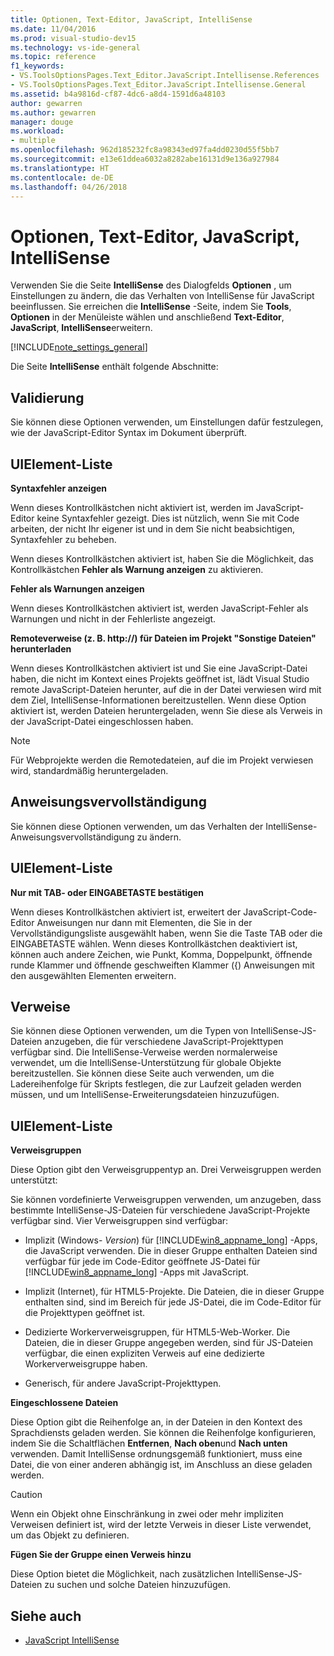 ```yaml
---
title: Optionen, Text-Editor, JavaScript, IntelliSense
ms.date: 11/04/2016
ms.prod: visual-studio-dev15
ms.technology: vs-ide-general
ms.topic: reference
f1_keywords:
- VS.ToolsOptionsPages.Text_Editor.JavaScript.Intellisense.References
- VS.ToolsOptionsPages.Text_Editor.JavaScript.Intellisense.General
ms.assetid: b4a9816d-cf87-4dc6-a8d4-1591d6a48103
author: gewarren
ms.author: gewarren
manager: douge
ms.workload:
- multiple
ms.openlocfilehash: 962d185232fc8a98343ed97fa4dd0230d55f5bb7
ms.sourcegitcommit: e13e61ddea6032a8282abe16131d9e136a927984
ms.translationtype: HT
ms.contentlocale: de-DE
ms.lasthandoff: 04/26/2018
---
```

# <a name="options-text-editor-javascript-intellisense"></a>Optionen, Text-Editor, JavaScript, IntelliSense
Verwenden Sie die Seite **IntelliSense** des Dialogfelds **Optionen** , um Einstellungen zu ändern, die das Verhalten von IntelliSense für JavaScript beeinflussen. Sie erreichen die **IntelliSense** -Seite, indem Sie **Tools**, **Optionen** in der Menüleiste wählen und anschließend **Text-Editor**, **JavaScript**, **IntelliSense**erweitern.

[!INCLUDE[note_settings_general](../../data-tools/includes/note_settings_general_md.md)]

Die Seite **IntelliSense** enthält folgende Abschnitte:

## <a name="validation"></a>Validierung
 Sie können diese Optionen verwenden, um Einstellungen dafür festzulegen, wie der JavaScript-Editor Syntax im Dokument überprüft.

## <a name="uielement-list"></a>UIElement-Liste
 **Syntaxfehler anzeigen**

 Wenn dieses Kontrollkästchen nicht aktiviert ist, werden im JavaScript-Editor keine Syntaxfehler gezeigt. Dies ist nützlich, wenn Sie mit Code arbeiten, der nicht Ihr eigener ist und in dem Sie nicht beabsichtigen, Syntaxfehler zu beheben.

 Wenn dieses Kontrollkästchen aktiviert ist, haben Sie die Möglichkeit, das Kontrollkästchen **Fehler als Warnung anzeigen** zu aktivieren.

 **Fehler als Warnungen anzeigen**

 Wenn dieses Kontrollkästchen aktiviert ist, werden JavaScript-Fehler als Warnungen und nicht in der Fehlerliste angezeigt.

 **Remoteverweise (z. B. http://) für Dateien im Projekt "Sonstige Dateien" herunterladen**

 Wenn dieses Kontrollkästchen aktiviert ist und Sie eine JavaScript-Datei haben, die nicht im Kontext eines Projekts geöffnet ist, lädt Visual Studio remote JavaScript-Dateien herunter, auf die in der Datei verwiesen wird mit dem Ziel, IntelliSense-Informationen bereitzustellen. Wenn diese Option aktiviert ist, werden Dateien heruntergeladen, wenn Sie diese als Verweis in der JavaScript-Datei eingeschlossen haben.

> [!NOTE]
> Für Webprojekte werden die Remotedateien, auf die im Projekt verwiesen wird, standardmäßig heruntergeladen.


## <a name="statement-completion"></a>Anweisungsvervollständigung
 Sie können diese Optionen verwenden, um das Verhalten der IntelliSense-Anweisungsvervollständigung zu ändern.

## <a name="uielement-list"></a>UIElement-Liste
 **Nur mit TAB- oder EINGABETASTE bestätigen**

 Wenn dieses Kontrollkästchen aktiviert ist, erweitert der JavaScript-Code-Editor Anweisungen nur dann mit Elementen, die Sie in der Vervollständigungsliste ausgewählt haben, wenn Sie die Taste TAB oder die EINGABETASTE wählen. Wenn dieses Kontrollkästchen deaktiviert ist, können auch andere Zeichen, wie Punkt, Komma, Doppelpunkt, öffnende runde Klammer und öffnende geschweiften Klammer ({) Anweisungen mit den ausgewählten Elementen erweitern.

## <a name="references"></a>Verweise
 Sie können diese Optionen verwenden, um die Typen von IntelliSense-JS-Dateien anzugeben, die für verschiedene JavaScript-Projekttypen verfügbar sind. Die IntelliSense-Verweise werden normalerweise verwendet, um die IntelliSense-Unterstützung für globale Objekte bereitzustellen. Sie können diese Seite auch verwenden, um die Ladereihenfolge für Skripts festlegen, die zur Laufzeit geladen werden müssen, und um IntelliSense-Erweiterungsdateien hinzuzufügen.

## <a name="uielement-list"></a>UIElement-Liste
 **Verweisgruppen**

 Diese Option gibt den Verweisgruppentyp an. Drei Verweisgruppen werden unterstützt:

 Sie können vordefinierte Verweisgruppen verwenden, um anzugeben, dass bestimmte IntelliSense-JS-Dateien für verschiedene JavaScript-Projekte verfügbar sind. Vier Verweisgruppen sind verfügbar:

-   Implizit (Windows- *Version*) für [!INCLUDE[win8_appname_long](../../debugger/includes/win8_appname_long_md.md)] -Apps, die JavaScript verwenden. Die in dieser Gruppe enthalten Dateien sind verfügbar für jede im Code-Editor geöffnete JS-Datei für [!INCLUDE[win8_appname_long](../../debugger/includes/win8_appname_long_md.md)] -Apps mit JavaScript.

-   Implizit (Internet), für HTML5-Projekte. Die Dateien, die in dieser Gruppe enthalten sind, sind im Bereich für jede JS-Datei, die im Code-Editor für die Projekttypen geöffnet ist.

-   Dedizierte Workerverweisgruppen, für HTML5-Web-Worker. Die Dateien, die in dieser Gruppe angegeben werden, sind für JS-Dateien verfügbar, die einen expliziten Verweis auf eine dedizierte Workerverweisgruppe haben.

-   Generisch, für andere JavaScript-Projekttypen.

**Eingeschlossene Dateien**

Diese Option gibt die Reihenfolge an, in der Dateien in den Kontext des Sprachdiensts geladen werden. Sie können die Reihenfolge konfigurieren, indem Sie die Schaltflächen **Entfernen**, **Nach oben**und **Nach unten** verwenden. Damit IntelliSense ordnungsgemäß funktioniert, muss eine Datei, die von einer anderen abhängig ist, im Anschluss an diese geladen werden.

> [!CAUTION]
> Wenn ein Objekt ohne Einschränkung in zwei oder mehr impliziten Verweisen definiert ist, wird der letzte Verweis in dieser Liste verwendet, um das Objekt zu definieren.


**Fügen Sie der Gruppe einen Verweis hinzu**

Diese Option bietet die Möglichkeit, nach zusätzlichen IntelliSense-JS-Dateien zu suchen und solche Dateien hinzuzufügen.

## <a name="see-also"></a>Siehe auch

- [JavaScript IntelliSense](../../ide/javascript-intellisense.md)